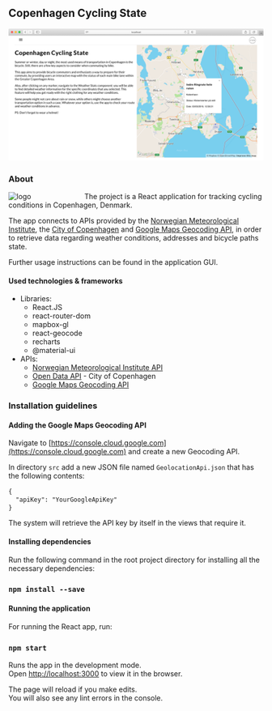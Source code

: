 ## Copenhagen Cycling State

![App Screenshot](src/images/app-screen.png)

### About

<img src="public/ccsLogo.ico" alt="logo" style="float: left; width: 150px"/>

The project is a React application for tracking cycling conditions in Copenhagen, Denmark.

The app connects to APIs provided by the [Norwegian Meteorological Institute](https://api.met.no/weatherapi/), the [City of Copenhagen](https://www.opendata.dk/city-of-copenhagen/supercykelsti-inspektioner) and [Google Maps Geocoding API](https://developers.google.com/maps/documentation/geocoding/overview), in order to retrieve data regarding weather conditions, addresses and bicycle paths state.

Further usage instructions can be found in the application GUI.

#### Used technologies & frameworks

- Libraries:
  - React.JS
  - react-router-dom
  - mapbox-gl
  - react-geocode
  - recharts
  - @material-ui
- APIs:
  - [Norwegian Meteorological Institute API](https://api.met.no/weatherapi/)
  - [Open Data API](https://www.opendata.dk/city-of-copenhagen/supercykelsti-inspektioner) - City of Copenhagen
  - [Google Maps Geocoding API](https://developers.google.com/maps/documentation/geocoding/overview)

### Installation guidelines

#### Adding the Google Maps Geocoding API

Navigate to [https://console.cloud.google.com](https://console.cloud.google.com) and create a new Geocoding API.

In directory `src` add a new JSON file named `GeolocationApi.json` that has the following contents:

```
{
  "apiKey": "YourGoogleApiKey"
}
```

The system will retrieve the API key by itself in the views that require it.

#### Installing dependencies

Run the following command in the root project directory for installing all the necessary dependencies:

### `npm install --save`

#### Running the application

For running the React app, run:

### `npm start`

Runs the app in the development mode.<br />
Open [http://localhost:3000](http://localhost:3000) to view it in the browser.

The page will reload if you make edits.<br />
You will also see any lint errors in the console.
